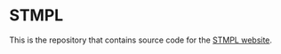 # STMPL
This is the repository that contains source code for the [STMPL website](https://agafonov.STMPL.io).
